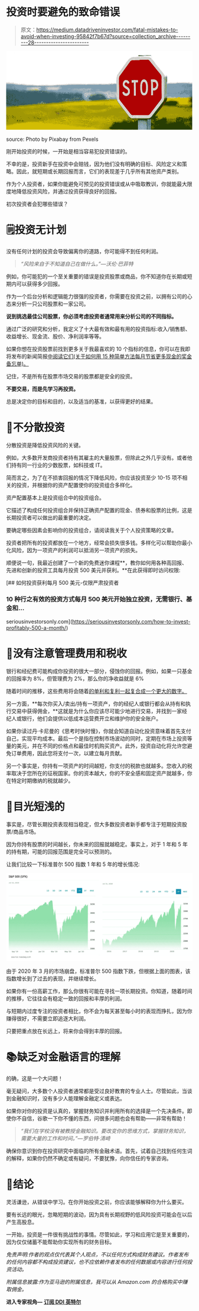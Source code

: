 # 投资时要避免的致命错误

> 原文：<https://medium.datadriveninvestor.com/fatal-mistakes-to-avoid-when-investing-95842f7b67d?source=collection_archive---------28----------------------->

![](img/61deee80607089b340104441883265e4.png)

source: Photo by Pixabay from Pexels

刚开始投资的时候，一开始是相当容易犯投资错误的。

不幸的是，投资新手在投资中会赔钱，因为他们没有明确的目标、风险定义和策略。因此，就短期或长期回报而言，它们的表现差于几乎所有其他资产类别。

作为个人投资者，如果你能避免可预见的投资错误或从中吸取教训，你就能最大限度地降低投资风险，并通过投资获得良好的回报。

初次投资者会犯哪些错误？

# 🗒投资无计划

没有任何计划的投资会导致偏离你的道路，你可能得不到任何利润。

> *“风险来自于不知道自己在做什么。”—沃伦·巴菲特*

例如，你可能犯的一个至关重要的错误是投资股票或商品，你不知道你在长期或短期内可以获得多少回报。

作为一个后台分析和逻辑能力很强的投资者，你需要在投资之前，以拥有公司的心态来分析一只公司股票和一家公司。

**说到挑选最佳公司股票，你必须考虑投资者通常用来分析公司的不同指标。**

通过广泛的研究和分析，我定义了十大最有效和最有用的投资指标:收入/销售额、收益增长、现金流、股价、净利润率等等。

如果你想在投资股票前找到更多关于我最喜欢的 10 个指标的信息，你可以在我即将发布的新闻简报[中阅读它们(关于如何用 15 种简单方法每月节省更多现金的奖金备忘单)。](https://ilonacodes.com/financial-tips-for-freeing-extra-money-for-investment/)

记住，不是所有在股票市场交易的股票都是安全的投资。

**不要交易，而是先学习再投资。**

总是决定你的目标和目的，以及适当的基准，以获得更好的结果。

# 💸不分散投资

分散投资是降低投资风险的关键。

例如，大多数开发商投资者持有其雇主的大量股票，但除此之外几乎没有。或者他们持有同一行业的少数股票，如科技或 IT。

简而言之，为了在不损害回报的情况下降低风险，你应该投资至少 10-15 项不相关的投资，并根据你的资产配置使你的投资组合多样化。

资产配置基本上是投资组合中的投资组合。

它描述了构成任何投资组合并保持正确资产配置的现金、债券和股票的比例，这是长期投资者可以做出的最重要的决定。

要确定哪些因素会影响你的投资组合，请阅读我关于个人投资策略的文章。

投资者把所有的投资都放在一个地方，经常会损失很多钱。多样化可以帮助你最小化风险，因为一项资产的利润可以抵消另一项资产的损失。

顺便说一句，我最近创建了一个新的免费迷你课程**，教你如何用各种高回报、先进和创新的投资工具每月投资 500 美元并获利。**在此获得即时访问权限:

[](https://seriousinvestorsonly.com/how-to-invest-profitably-500-a-month/) [## 如何投资获利每月 500 美元-仅限严肃投资者

### 10 种行之有效的投资方式每月 500 美元开始独立投资，无需银行、基金和…

seriousinvestorsonly.com](https://seriousinvestorsonly.com/how-to-invest-profitably-500-a-month/) 

# 🏦没有注意管理费用和税收

银行和经纪费可能构成你投资的很大一部分，侵蚀你的回报。例如，如果一只基金的回报率为 8%，但管理费为 2%，那么你的净收益就是 6%

随着时间的推移，这些费用将会随着[的单利和复利一起复合成一个更大的数字。](https://ilonacodes.com/blog/how-developers-can-supercharge-their-savings/)

另一方面，**每次你买入/卖出/持有一项资产，你的经纪人或银行都会从持有和执行交易中获得佣金，**这就是为什么你应该尽可能少地进行交易，并找到一家经纪人或银行，他们会提供以低成本运营费开立和维护你的安全账户。

如果你读过丹·卡尼曼的《思考时快时慢》，你就会知道自动化投资意味着首先支付自己，实现平均成本。最后一个是指在控制市场波动的同时，定期在市场上投资等量的美元，并在不同的价格点和最佳时机购买资产。此外，投资自动化将允许您避免订单费用，因此您将支付一次，以建立每月贡献。

另一个事实是，你持有一项资产的时间越短，你支付的税款也就越多。您收入的税率取决于您所在的征税国家。你的资本越大，你的不安全感和固定资产就越多，你在特定时期缴纳的税就越少。

# 🎯目光短浅的

事实是，尽管长期投资表现相当稳定，但大多数投资者新手都专注于短期投资股票/商品市场。

因为你持有股票的时间越长，你未来的回报就越稳定。事实上，对于 1 年和 5 年的持有期，可能的回报范围是完全可以预测的。

让我们比较一下标准普尔 500 指数 1 年和 5 年的增长情况:

![](img/d16dc35756a3bbe5485b7c8e6521b5c2.png)

由于 2020 年 3 月的市场崩盘，标准普尔 500 指数下跌，但根据上面的图表，该指数增长到了过去的表现，并继续增长。

如果你有一份高薪工作，那么你很有可能在寻找一项长期投资。你知道，随着时间的推移，它往往会有稳定一致的回报和丰厚的利润。

与短期内过度专注的投资者相比，你不会为每天甚至每小时的表现而挣扎，因为你赚得很好，不需要立即追逐大利润。

只要把重点放在长远上，将来你会得到丰厚的回报。

# 📚缺乏对金融语言的理解

的确，这是一个大问题！

毫无疑问，大多数个人投资者通常都是受过良好教育的专业人士。尽管如此，当谈到金融知识时，没有多少人能理解金融定义或表达。

如果你对你的投资是认真的，掌握财务知识并利用所有的选择是一个先决条件。即使你不自信，谷歌一下你不懂的东西，问很多问题也会有帮助——非常有帮助！

> *“我们在学校没有被教授金融知识。要改变你的思维方式，掌握财务知识，需要大量的工作和时间。”—罗伯特·清崎*

确保你意识到你在投资研究中面临的所有金融术语。首先，试着自己找到任何生词的解释，如果你仍然不确定或有疑问，不要犹豫，向你信任的专家咨询。

# 💬结论

灵活谦逊，从错误中学习。在你开始投资之前，你应该能够解释你为什么要买。

要有长远的眼光，忽略短期的波动，因为具有长期视野的低风险投资可能会在以后产生高股息。

一开始，投资是一件很有挑战性的事情。尽管如此，学习和应用它是至关重要的，因为仅仅储蓄不能帮助你实现所有的财务目标。

*免责声明:作者的观点仅代表其个人观点，不以任何方式构成财务建议。作者发布的任何内容都不构成投资建议，也不应依赖作者发布的任何数据或内容进行任何投资活动。*

*附属信息披露:作为亚马逊的附属信息，我可以从 Amazon.com 的合格购买中赚取佣金。*

**进入专家视角—** [**订阅 DDI 英特尔**](https://datadriveninvestor.com/ddi-intel)